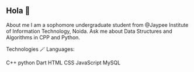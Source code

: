 ## Hola 👋

About me 
I am a sophomore undergraduate student from @Jaypee Institute of Information Technology, Noida.
Ask me about Data Structures and Algorithms in CPP and Python.


Technologies 🪄
Languages: 

C++ python Dart HTML CSS JavaScript MySQL

